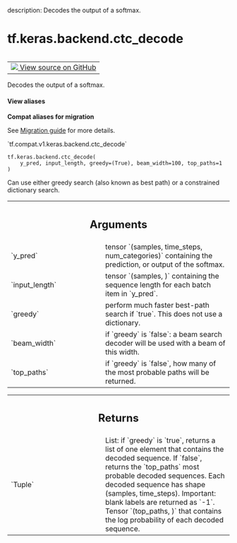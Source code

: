 description: Decodes the output of a softmax.

<div itemscope itemtype="http://developers.google.com/ReferenceObject">
<meta itemprop="name" content="tf.keras.backend.ctc_decode" />
<meta itemprop="path" content="Stable" />
</div>

# tf.keras.backend.ctc_decode

<!-- Insert buttons and diff -->

<table class="tfo-notebook-buttons tfo-api nocontent" align="left">
<td>
  <a target="_blank" href="https://github.com/tensorflow/tensorflow/blob/r2.3/tensorflow/python/keras/backend.py#L6025-L6075">
    <img src="https://www.tensorflow.org/images/GitHub-Mark-32px.png" />
    View source on GitHub
  </a>
</td>
</table>



Decodes the output of a softmax.

<section class="expandable">
  <h4 class="showalways">View aliases</h4>
  <p>
<b>Compat aliases for migration</b>
<p>See
<a href="https://www.tensorflow.org/guide/migrate">Migration guide</a> for
more details.</p>
<p>`tf.compat.v1.keras.backend.ctc_decode`</p>
</p>
</section>

<pre class="devsite-click-to-copy prettyprint lang-py tfo-signature-link">
<code>tf.keras.backend.ctc_decode(
    y_pred, input_length, greedy=(True), beam_width=100, top_paths=1
)
</code></pre>



<!-- Placeholder for "Used in" -->

Can use either greedy search (also known as best path)
or a constrained dictionary search.

<!-- Tabular view -->
 <table class="responsive fixed orange">
<colgroup><col width="214px"><col></colgroup>
<tr><th colspan="2"><h2 class="add-link">Arguments</h2></th></tr>

<tr>
<td>
`y_pred`
</td>
<td>
tensor `(samples, time_steps, num_categories)`
containing the prediction, or output of the softmax.
</td>
</tr><tr>
<td>
`input_length`
</td>
<td>
tensor `(samples, )` containing the sequence length for
each batch item in `y_pred`.
</td>
</tr><tr>
<td>
`greedy`
</td>
<td>
perform much faster best-path search if `true`.
This does not use a dictionary.
</td>
</tr><tr>
<td>
`beam_width`
</td>
<td>
if `greedy` is `false`: a beam search decoder will be used
with a beam of this width.
</td>
</tr><tr>
<td>
`top_paths`
</td>
<td>
if `greedy` is `false`,
how many of the most probable paths will be returned.
</td>
</tr>
</table>



<!-- Tabular view -->
 <table class="responsive fixed orange">
<colgroup><col width="214px"><col></colgroup>
<tr><th colspan="2"><h2 class="add-link">Returns</h2></th></tr>

<tr>
<td>
`Tuple`
</td>
<td>
List: if `greedy` is `true`, returns a list of one element that
contains the decoded sequence.
If `false`, returns the `top_paths` most probable
decoded sequences.
Each decoded sequence has shape (samples, time_steps).
Important: blank labels are returned as `-1`.
Tensor `(top_paths, )` that contains
the log probability of each decoded sequence.
</td>
</tr>
</table>

